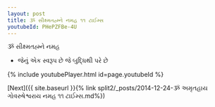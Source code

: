 ```yaml
---
layout: post
title: ૐ સીક્ષ્મતહ્મ્ને નમહ ૧૧ ટાઈમ્સ
youtubeId: PHePZFBe-4U
---
```

 
 
 ૐ સીક્ષ્મતહ્મ્ને નમહ  
 
 -  જેનું એક સ્વરૂપ છે જે બુદ્ધિથી પરે છે 
 
  
 
  
 
 
 
 
 
 


{% include youtubePlayer.html id=page.youtubeId %}
 
[Next]({{ site.baseurl }}{% link  split2/_posts/2014-12-24-ૐ અમૃતહાય ગોવરુષેશ્વરાય નમહ ૧૧ ટાઈમ્સ.md%})
 
